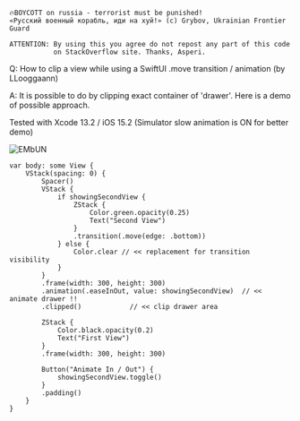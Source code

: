 ```
🔥BOYCOTT on russia - terrorist must be punished!
«Русский военный корабль, иди на хуй!» (c) Grybov, Ukrainian Frontier Guard

ATTENTION: By using this you agree do not repost any part of this code
           on StackOverflow site. Thanks, Asperi.
```

Q: How to clip a view while using a SwiftUI .move transition / animation (by LLooggaann)

A: It is possible to do by clipping exact container of 'drawer'. Here is a demo of possible approach. 

Tested with Xcode 13.2 / iOS 15.2 (Simulator slow animation is ON for better demo)

![EMbUN](https://user-images.githubusercontent.com/62171579/179396164-ca8a6b05-63b7-4dc3-a05a-1704980fbb5d.gif)

    var body: some View {
        VStack(spacing: 0) {
            Spacer()
            VStack {
                if showingSecondView {
                    ZStack {
                        Color.green.opacity(0.25)
                        Text("Second View")
                    }
                    .transition(.move(edge: .bottom))
                } else {
                    Color.clear // << replacement for transition visibility
                }
            }
            .frame(width: 300, height: 300)
            .animation(.easeInOut, value: showingSecondView)  // << animate drawer !!
            .clipped()            // << clip drawer area
            
            ZStack {
                Color.black.opacity(0.2)
                Text("First View")
            }
            .frame(width: 300, height: 300)

            Button("Animate In / Out") {
                showingSecondView.toggle()
            }
            .padding()
        }
    }
